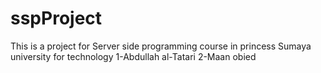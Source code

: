 # sspProject
This is a project for Server side programming course in princess Sumaya university for technology
  1-Abdullah al-Tatari
  2-Maan obied
